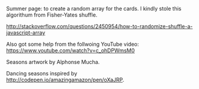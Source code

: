 Summer page: to create a random array for the cards. I kindly stole this algorithum from Fisher-Yates shuffle.

http://stackoverflow.com/questions/2450954/how-to-randomize-shuffle-a-javascript-array

Also got some help from the follwoing YouTube video:
https://www.youtube.com/watch?v=c_ohDPWmsM0

Seasons artwork by Alphonse Mucha.

Dancing seasons inspired by http://codepen.io/amazingamazon/pen/oXaJRP.


